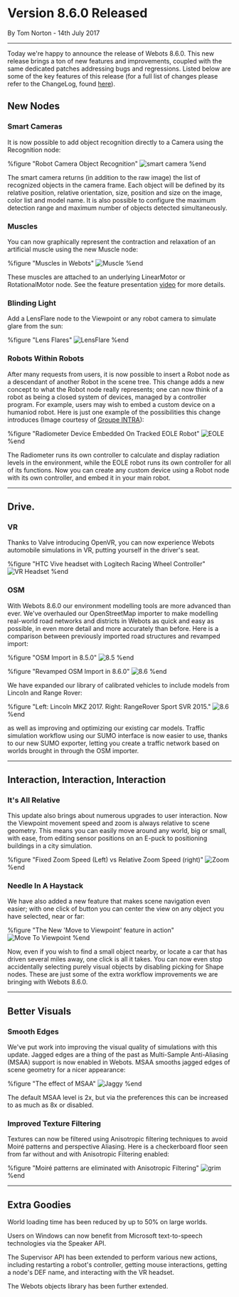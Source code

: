 # Version 8.6.0 Released

<p id="publish-data">By Tom Norton - 14th July 2017</p>

---

Today we're happy to announce the release of Webots 8.6.0. This new release brings a ton of new features and improvements, coupled with the same dedicated patches addressing bugs and regressions. Listed below are some of the key features of this release (for a full list of changes please refer to the ChangeLog, found [here](https://www.cyberbotics.com/dvd/common/doc/webots/ChangeLog.html)).


## New Nodes

### Smart Cameras

It is now possible to add object recognition directly to a Camera using the Recognition node:

%figure "Robot Camera Object Recognition"
![smart camera](images/recognition.png)
%end

The smart camera returns (in addition to the raw image) the list of recognized objects in the camera frame. Each object will be defined by its relative position, relative orientation, size, position and size on the image, color list and model name. It is also possible to configure the maximum detection range and maximum number of objects detected simultaneously.

### Muscles

You can now graphically represent the contraction and relaxation of an artificial muscle using the new Muscle node:

%figure "Muscles in Webots"
![Muscle](images/muscle.gif)
%end

These muscles are attached to an underlying LinearMotor or RotationalMotor node.
See the feature presentation [video](http://www.youtube.com/watch?v=pd0jD1TbJe4) for more details.

### Blinding Light

Add a LensFlare node to the Viewpoint or any robot camera to simulate glare from the sun:

%figure "Lens Flares"
![LensFlare](images/lens_flare.png)
%end

### Robots Within Robots

After many requests from users, it is now possible to insert a Robot node as a descendant of another Robot in the scene tree. This change adds a new concept to what the Robot node really represents; one can now think of a robot as being a closed system of devices, managed by a controller program. For example, users may wish to embed a custom device on a humaniod robot. Here is just one example of the possibilities this change introduces (Image courtesy of [Groupe INTRA](http://www.groupe-intra.com/fra)):

%figure "Radiometer Device Embedded On Tracked EOLE Robot"
![EOLE](images/eole.png)
%end

The Radiometer runs its own controller to calculate and display radiation levels in the environment, while the EOLE robot runs its own controller for all of its functions. Now you can create any custom device using a Robot node with its own controller, and embed it in your main robot.

---

## Drive.


### VR

Thanks to Valve introducing OpenVR, you can now experience Webots automobile simulations in VR, putting yourself in the driver's seat. 

%figure "HTC Vive headset with Logitech Racing Wheel Controller"
![VR Headset](images/vr_headset.png)
%end

### OSM

With Webots 8.6.0 our environment modelling tools are more advanced than ever. We've overhauled our OpenStreetMap importer to make modelling real-world road networks and districts in Webots as quick and easy as possible, in even more detail and more accurately than before. Here is a comparison between previously imported road structures and revamped import:

%figure "OSM Import in 8.5.0"
![8.5](images/osm_master.png)
%end

%figure "Revamped OSM Import in 8.6.0"
![8.6](images/osm_develop.png)
%end

We have expanded our library of calibrated vehicles to include models from Lincoln and Range Rover:

%figure "Left: Lincoln MKZ 2017. Right: RangeRover Sport SVR 2015."
![8.6](images/new_car_models.png)
%end

as well as improving and optimizing our existing car models. Traffic simulation workflow using our SUMO interface is now easier to use, thanks to our new SUMO exporter, letting you create a traffic network based on worlds brought in through the OSM importer.

---

## Interaction, Interaction, Interaction


### It's All Relative

This update also brings about numerous upgrades to user interaction. Now the Viewpoint movement speed and zoom is always relative to scene geometry. This means you can easily move around any world, big or small, with ease, from editing sensor positions on an E-puck to positioning buildings in a city simulation. 

%figure "Fixed Zoom Speed (Left) vs Relative Zoom Speed (right)"
![Zoom](images/zoom.gif)
%end

### Needle In A Haystack

We have also added a new feature that makes scene navigation even easier; with one click of button you can center the view on any object you have selected, near or far:  

%figure "The New 'Move to Viewpoint' feature in action"
![Move To Viewpoint](images/viewpoint.gif)
%end

Now, even if you wish to find a small object nearby, or locate a car that has driven several miles away, one click is all it takes. You can now even stop accidentally selecting purely visual objects by disabling picking for Shape nodes. These are just some of the extra workflow improvements we are bringing with Webots 8.6.0.

---

## Better Visuals


### Smooth Edges

We've put work into improving the visual quality of simulations with this update. Jagged edges are a thing of the past as Multi-Sample Anti-Aliasing (MSAA) support is now enabled in Webots. MSAA smooths jagged edges of scene geometry for a nicer appearance:

%figure "The effect of MSAA"
![Jaggy](images/msaa.png)
%end

The default MSAA level is 2x, but via the preferences this can be increased to as much as 8x or disabled.

### Improved Texture Filtering

Textures can now be filtered using Anisotropic filtering techniques to avoid Moiré patterns and perspective Aliasing. Here is a checkerboard floor seen from far without and with Anisotropic Filtering enabled:

%figure "Moiré patterns are eliminated with Anisotropic Filtering"
![grim](images/moire_pattern.png)
%end

---

## Extra Goodies

World loading time has been reduced by up to 50% on large worlds.

Users on Windows can now benefit from Microsoft text-to-speech technologies via the Speaker API.

The Supervisor API has been extended to perform various new actions, including restarting a robot's controller, getting mouse interactions, getting a node's DEF name, and interacting with the VR headset.

The Webots objects library has been further extended.
